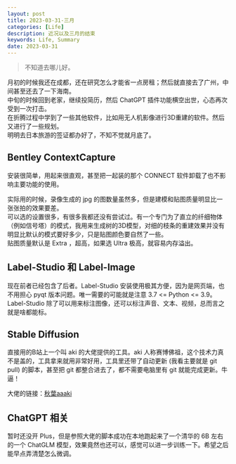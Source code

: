 ```yaml
---
layout: post
title: 2023-03-31-三月
categories: [Life]
description: 近况以及三月的结束
keywords: Life, Summary
date: 2023-03-31
---
```


> 不知道去哪儿好。

月初的时候我还在成都，还在研究怎么才能省一点房租；然后就直接去了广州，中间甚至还去了一下海南。    
中旬的时候回到老家，继续投简历，然后 ChatGPT 插件功能横空出世，心态再次受到一次打击。    
在折腾过程中学到了一些其他软件，比如用无人机影像进行3D重建的软件。然后又进行了一些规划。    
明明去日本旅游的签证都办好了，不知不觉就月底了。   

## Bentley ContextCapture

安装很简单，用起来很直观，甚至把一起装的那个 CONNECT 软件卸载了也不影响主要功能的使用。   

实际用的时候，录像生成的 jpg 的图数量虽然多，但是建模和贴图质量明显比一张张拍的效果要差。    
可以选的设置很多，有很多我都还没有尝试过。有一个专门为了直立的纤细物体（例如信号塔）的模式，我用来生成树的3D模型，对细的枝条的重建效果并没有明显比默认的模式要好多少，只是贴图颜色要自然了一些。   
贴图质量默认是 Extra ，超高，如果选 Ultra 极高，就容易内存溢出。    

## Label-Studio 和 Label-Image

现在前者已经包含了后者。Label-Studio 安装使用极其方便，因为是网页端，也不用担心 pyqt 版本问题。唯一需要的可能就是注意 3.7 <= Python <= 3.9。   
Label-Studio 除了可以用来标注图像，还可以标注声音、文本、视频，总而言之就是啥都能标。  

## Stable Diffusion 

直接用的B站上一个叫 aki 的大佬提供的工具。aki 人称赛博佛祖，这个技术力真不是盖的，工具拿来就用非常好用，工具里还带了自动更新 (我看主要就是 git pull) 的脚本，甚至把 git 都整合进去了，都不需要电脑里有 git 就能完成更新。牛逼！

大佬的链接：[秋葉aaaki](https://space.bilibili.com/12566101)

## ChatGPT 相关

暂时还没开 Plus，但是参照大佬的脚本成功在本地跑起来了一个清华的 6B 左右的一个 ChatGLM 模型，效果竟然也还可以，感觉可以进一步训练一下。希望之后能早点弄清楚怎么微调。


